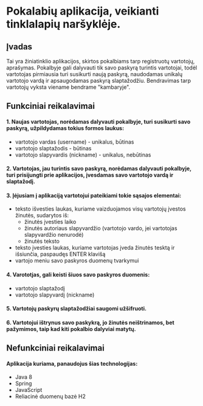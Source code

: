 # Pokalabių aplikacija, veikianti tinklalapių naršyklėje.
## Įvadas
Tai yra žiniatinklio aplikacijos, skirtos pokalbiams tarp registruotų vartotojų, aprašymas. Pokalbyje gali dalyvauti tik savo paskyrą turintis vartotojai, todėl vartotojas pirmiausia turi susikurti naują paskyrą, naudodamas unikalų vartotojo vardą ir apsaugodamas paskyrą slaptažodžiu. Bendravimas tarp vartotojų vyksta viename bendrame "kambaryje".

## Funkciniai reikalavimai
#### 1. Naujas vartotojas, norėdamas dalyvauti pokalbyje, turi susikurti savo paskyrą, užpildydamas tokius formos laukus:
* vartotojo vardas (username) - unikalus, būtinas
* vartotojo slaptažodis - būtinas
* vartotojo slapyvardis (nickname) - unikalus, nebūtinas

#### 2. Vartotojas, jau turintis savo paskyrą, norėdamas dalyvauti pokalbyje, turi prisijungti prie aplikacijos, įvesdamas savo vartotojo vardą ir slaptažodį.

#### 3. Įėjusiam į aplikaciją vartotojui pateikiami tokie sąsajos elementai:
* teksto išvesties laukas, kuriame vaizduojamos visų vartotojų įvestos žinutės, sudarytos iš:
  - žinutės įvesties laiko
  - žinutės autoriaus slapyvardžio (vartotojo vardo, jei vartotojas slapyvardžio nenurodė)
  - žinutės teksto
* teksto įvesties laukas, kuriame vartotojas įveda žinutės tesktą ir išsiunčia, paspaudęs ENTER klavišą
* vartojo meniu savo paskyros duomenų tvarkymui

#### 4. Varototjas, gali keisti šiuos savo paskyros duomenis:
* vartotojo slaptažodį
* vartotojo slapyvardį (nickname)

#### 5. Vartotojų paskyrų slaptažodžiai saugomi užšifruoti.

#### 6. Vartotojui ištrynus savo paskykrą, jo žinutės neištrinamos, bet pažymimos, taip kad kiti pokalbio dalyviai matytų.

## Nefunkciniai reikalavimai
#### Aplikacija kuriama, panaudojus šias technologijas:
* Java 8
* Spring
* JavaScript
* Reliacinė duomenų bazė H2
